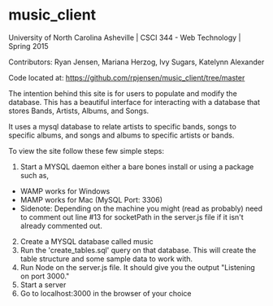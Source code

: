 # music_client

University of North Carolina Asheville | CSCI 344 - Web Technology | Spring 2015

Contributors: Ryan Jensen, Mariana Herzog, Ivy Sugars, Katelynn Alexander

Code located at: https://github.com/rpjensen/music_client/tree/master

The intention behind this site is for users to populate and modify the database. 
This has a beautiful interface for interacting with a database that stores Bands, Artists, Albums, and Songs. 

It uses a mysql database to relate artists to specific bands, songs to specific albums, and songs and albums to specific artists or bands.



To view the site follow these few simple steps:
  1. Start a MYSQL daemon either a bare bones install or using a package such as,
   - WAMP works for Windows
   - MAMP works for Mac (MySQL Port: 3306)
   - Sidenote: Depending on the machine you might (read as probably) need to comment out line #13 for socketPath in the server.js file if it isn't already commented out.
  2. Create a MYSQL database called music
  3. Run the 'create_tables.sql' query on that database.  This will create the table structure and some sample data to work with.
  4. Run Node on the server.js file. It should give you the output "Listening on port 3000."
  5. Start a server
  6. Go to localhost:3000 in the browser of your choice
